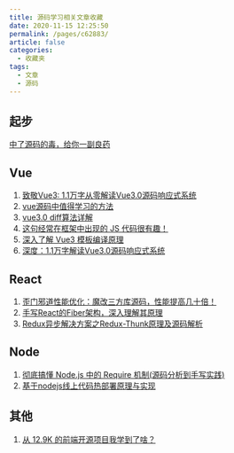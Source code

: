 ```yaml
---
title: 源码学习相关文章收藏
date: 2020-11-15 12:25:50
permalink: /pages/c62883/
article: false
categories: 
  - 收藏夹
tags: 
  - 文章
  - 源码
---
```


## 起步

[中了源码的毒，给你一副良药][url-5]

## Vue

1. [致敬Vue3: 1.1万字从零解读Vue3.0源码响应式系统][url-2]
2. [vue源码中值得学习的方法][url-3]
3. [vue3.0 diff算法详解][url-6]
4. [这句经常在框架中出现的 JS 代码很有趣！][url-7]
5. [深入了解 Vue3 模板编译原理][url-9]
6. [深度：1.1万字解读Vue3.0源码响应式系统][url-11]

## React

1. [歪门邪道性能优化：魔改三方库源码，性能提高几十倍！][url-10]
2. [手写React的Fiber架构，深入理解其原理][url-12]
3. [Redux异步解决方案之Redux-Thunk原理及源码解析][url-13]

## Node

1. [彻底搞懂 Node.js 中的 Require 机制(源码分析到手写实践)][url-4]
2. [基于nodejs线上代码热部署原理与实现][url-8]

## 其他

1. [从 12.9K 的前端开源项目我学到了啥？][url-1]

[url-1]:https://mp.weixin.qq.com/s/WMcxYPZ8pfb3FMEgcrOIdA
[url-2]:https://hkc452.github.io/slamdunk-the-vue3/
[url-3]:https://segmentfault.com/a/1190000025157159
[url-4]:https://mp.weixin.qq.com/s?__biz=MzAxMTMyOTk3MA==&mid=2456450314&idx=1&sn=4cc60e4467687d9c07edb32b54c81e58&chksm=8cdc1dd7bbab94c1214959f4ee0fffd40994da7717bfe8ab5c59d79e9ebea3080d90d75d8f21&mpshare=1&scene=1&srcid=1031cgsW8JrisZk6BHJQJaMX&sharer_sharetime=1604124705143&sharer_shareid=76605a84a018b6b091677b5240ac0709&key=3ecdef47cec48763006f808c4758104d9cb87c68da7443549b2a82639fcc42610535f1e9a35dce8b61117b732fca04cfc846e584fb5bd5aa2974e11bf69ea2513cc507978676e6cc92c5bb91c608177378742e344c4ad8217e9346a95fa0ad1a8c28d4be2fc15e4b2876ad598fe16cc2ba10c12626e9ac51f84ccf9050e56cc7&ascene=1&uin=MTQ3NTQwOTg4MQ%3D%3D&devicetype=Windows+10+x64&version=6300002f&lang=zh_CN&exportkey=AXQeIsb9A853Ogpw1Df2DAo%3D&pass_ticket=JqWxJa8bdrA7kFFDjJ2Ugc%2BYxmazPx5u%2F6xeLa%2BxAbZK6LhP5THzmDnEUiZl159n&wx_header=0
[url-5]:https://mp.weixin.qq.com/s?__biz=MzI4NDYxNTM0OQ==&mid=2247485987&idx=1&sn=292f63318f76c05b8937a302ff100370&chksm=ebf9fdf9dc8e74ef61f6478ec343c229067422d515aaeb487ba1536e944b256a1805f6cd5c95&mpshare=1&scene=1&srcid=1031PooMgIk359GhihkvnUyN&sharer_sharetime=1604125438894&sharer_shareid=76605a84a018b6b091677b5240ac0709&key=3ecdef47cec48763bd4f79829c701a73def7f8be5e970365449068a959f14087c181d566429a672fb4db90808420dba0adb4baff03762d11cdfc435f2e30a78257b08b8ca930a312383b7f1473e2e0ad635f78ec13c31b8a43677f13560718f117450ea6f8e52045e2b7f71dba60b83243b1f621dda27ba6450a1466d9b91c00&ascene=1&uin=MTQ3NTQwOTg4MQ%3D%3D&devicetype=Windows+10+x64&version=6300002f&lang=zh_CN&exportkey=ASJ2WKxI93lHma%2BMl28Z81U%3D&pass_ticket=JqWxJa8bdrA7kFFDjJ2Ugc%2BYxmazPx5u%2F6xeLa%2BxAbZK6LhP5THzmDnEUiZl159n&wx_header=0
[url-6]:https://mp.weixin.qq.com/s?__biz=MzAwMTY0NTQ0OQ==&mid=2653057691&idx=1&sn=35508b550ad4e45a0cc79fda3915847c&chksm=81005c7db677d56bf3a89bd27c13ed2d96feafaf0030fa88330b35c9c710837d9a980d777c7d&mpshare=1&scene=1&srcid=1109eVOkM4NL5H4piKhDb60h&sharer_sharetime=1604884197884&sharer_shareid=76605a84a018b6b091677b5240ac0709&key=7d01bae64b3260897d7b5841049a0215082024225e6c5d5c2d15a524e04f6616f984d70966124207f3a8fafc690d772fe57e28c68f55c37037c1b2e87599dae990a5f0a14b86ae2a93af34d4b64b5eb5cab6552616ca46c8a36e6b5df73cc39016221d385820c7754246193de6ade9c33817df5746b7535a9ff0e502dd79034d&ascene=1&uin=MTQ3NTQwOTg4MQ%3D%3D&devicetype=Windows+10+x64&version=6300002f&lang=zh_CN&exportkey=AcABD1LItTf7ikd0%2Bwkq4ec%3D&pass_ticket=JqWxJa8bdrA7kFFDjJ2Ugc%2BYxmazPx5u%2F6xeLa%2BxAbZK6LhP5THzmDnEUiZl159n&wx_header=0
[url-7]:https://mp.weixin.qq.com/s?__biz=MzUyNDYxNDAyMg==&mid=2247487054&idx=2&sn=ddc225d82c38756c3348159f74ed445b&chksm=fa2beea7cd5c67b1041ad23359c5cdd154aab0e0d16c9fb063c7ddc692409019bd32e933011b&mpshare=1&scene=1&srcid=1112rgzjuG0yCq85PL0Q0jnq&sharer_sharetime=1605142541531&sharer_shareid=76605a84a018b6b091677b5240ac0709&key=3ecdef47cec4876381e27fe77a7b4e28fddbd4fa0db1922fd88c2b76b8ae8b17cc1f67d270525e4a02e676193197efc9c7443f747e594520f791d80dbfab313c6b23cd3c8ea5fa8a33f08d5b81243bc3a5c9ee73782527e46e2d7b722e5d8f6730b741d38f24d195ae56aff6e411af9953ccf35773e6024ddad39f293d8a04da&ascene=1&uin=MTQ3NTQwOTg4MQ%3D%3D&devicetype=Windows+10+x64&version=6300002f&lang=zh_CN&exportkey=AY4%2B7ZZId%2BIn9CBstl%2F%2FNSw%3D&pass_ticket=JqWxJa8bdrA7kFFDjJ2Ugc%2BYxmazPx5u%2F6xeLa%2BxAbZK6LhP5THzmDnEUiZl159n&wx_header=0
[url-8]:https://mp.weixin.qq.com/s?__biz=MzIxNjgwMDIzMA==&mid=2247489801&idx=1&sn=92be59e7793bf1d3bcd2a2ff638570e2&chksm=9782d780a0f55e96a7364c528780a51fd1609c1591eee95b8e6120f51a2c539e4f53b6c46970&mpshare=1&scene=1&srcid=1116qnWfCRDRvMTXCXLtleOZ&sharer_sharetime=1605514068760&sharer_shareid=76605a84a018b6b091677b5240ac0709&key=db703f13e9c93d82587f5c5e27356565f15fddbf0c11eeee60f31874b197a16105ed37384970147a6ba15c482f8209a6f7d67cc281d767bc10b6b07175342d6ff28e57820dd73dae2cb76604856a8ebd30380d13bc620d919e48ced8830235c69337be853ba52d693dc555f068c3dc5c1148ec3033595626d42dcadb5bff50e3&ascene=1&uin=MTQ3NTQwOTg4MQ%3D%3D&devicetype=Windows+10+x64&version=6300002f&lang=zh_CN&exportkey=ASzlbRCDholeJT0UIzcm3JQ%3D&pass_ticket=hDXsm3zCTw3jHfqsbwwE88xnevMZ0et1%2FS%2FS%2BT0u9ba%2FxpnsGYp7DyJFD6Ed4ZaV&wx_header=0
[url-9]:https://mp.weixin.qq.com/s?__biz=MzI5MjUxNjA4Mw==&mid=2247490201&idx=1&sn=2731d469fdfe4bbbd173c8d79991b50e&chksm=ec016305db76ea13586f770d7d221d3f3590b2c6c20daa29e9357fadfe62bd182a9bacd17464&mpshare=1&scene=1&srcid=1201WqrzKazGW68lvjhX1TcJ&sharer_sharetime=1606798051636&sharer_shareid=76605a84a018b6b091677b5240ac0709&key=f30b17575781b4aa9e13ea00dbd41ba497febe53f73865de38754e3a8875629813f42ec7993ba481aacabef6bb05d33b42a8a040a9393b8f55cfe6be8384e6f352b91b8da9a8f7348a99a4f0623f4bcd508886225d43abd5727cd6578480089ad1aa4bde2043a9bffc5ecabf41caf2203d7af40d16abe004dd6a7e3e7680f1da&ascene=1&uin=MTQ3NTQwOTg4MQ%3D%3D&devicetype=Windows+10+x64&version=6300002f&lang=zh_CN&exportkey=AfBTLTeNNsWEvTwTJevrEv4%3D&pass_ticket=hDXsm3zCTw3jHfqsbwwE88xnevMZ0et1%2FS%2FS%2BT0u9ba%2FxpnsGYp7DyJFD6Ed4ZaV&wx_header=0
[url-10]:https://mp.weixin.qq.com/s/T-E0jOaMXTIywoQyv61CGQ
[url-11]:https://mp.weixin.qq.com/s/Zp-B-K4y6P-5ly1E8eMvlw
[url-12]:https://mp.weixin.qq.com/s/7m_6xz3v_lhayaYcow5-cw
[url-13]:https://mp.weixin.qq.com/s/MqnkRsbybBhDpRd1_jdvVg